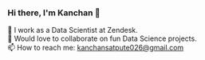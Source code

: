 ### Hi there, I'm Kanchan 👋
:woman: I work as a Data Scientist at Zendesk.<br>
👯 Would love to collaborate on fun Data Science projects.<br>
📫 How to reach me: kanchansatpute026@gmail.com
<!--
**KanchanSatpute/KanchanSatpute** is a ✨ _special_ ✨ repository because its `README.md` (this file) appears on your GitHub profile.

Here are some ideas to get you started:

- 🔭 I’m currently working on ...
- 🌱 I’m currently learning ...
- 👯 I’m looking to collaborate on ...
- 🤔 I’m looking for help with ...
- 💬 Ask me about ...
- 📫 How to reach me: ...
- 😄 Pronouns: ...
- ⚡ Fun fact: ...
-->
